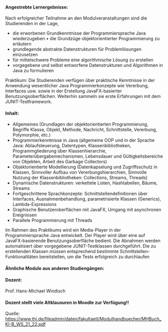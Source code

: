 #### Angestrebte Lernergebnisse:

Nach erfolgreicher Teilnahme an den Modulveranstaltungen sind die Studierenden in der Lage,

* die erworbenen Grundkenntnisse der Programmiersprache Java wiederzugeben • die Grundzüge objektorientierter Programmierung zu erläutern
* grundlegende abstrakte Datenstrukturen für Problemlösungen einzusetzen
* für mittelschwere Probleme eine algorithmische Lösung zu erstellen
* vorgegebene und selbst entworfene Datenstrukturen und Algorithmen in Java zu formulieren

Praktikum: Die Studierenden verfügen über praktische Kenntnisse in der Anwendung wesentlicher Java Programmierkonzepte wie Vererbung, Interfaces usw. sowie in der Erstellung JavaFX-basierter Benutzungsoberflächen. Weiterhin sammeln sie erste Erfahrungen mit dem JUNIT-Testframework.

#### Inhalt:

* Allgemeines (Grundlagen der objektorientierten Programmierung, Begriffe Klasse, Objekt, Methode, Nachricht, Schnittstelle, Vererbung, Polymorphie, etc.)
* Programmierkenntnisse in Java (allgemeine OOP und in der Sprache Java: Ablaufsteuerung, Datentypen, Klassenbibliotheken, Programmgliederung über Klassenhierarchie, Parameterübergabemechanismen, Lebensdauer und Gültigkeitsbereiche von Objekten, Arbeit des Garbage Collectors)
* Objektorientierte Modellierung (Datenkapselung und Zugriffsschutz in Klassen, Sinnvoller Aufbau von Vererbungshierarchien, Sinnvolle Nutzung der Klassenbibliotheken: Collections, Streams, Threads)
* Dynamische Datenstrukturen: verkettete Listen, Hashtabellen, Bäume, Streams
* Fortgeschrittene Sprachkonzepte: Schnittstellendefinitionen über Interfaces, Ausnahmenbehandlung, parametrisierte Klassen (Generics), Lambda-Expressions
* Graphische Benutzeroberflächen mit JavaFX, Umgang mit asynchronen Ereignissen
* Parallele Programmierung mit Threads

Im Rahmen des Praktikums wird ein Media-Player in der Programmiersprache Java entwickelt. Der Player wird über eine auf JavaFX-basierende Benutzungsoberfläche bedient. Die Abnahmen werden automatisiert über vorgegebene JUNIT-Testklassen durchgeführt. Die zu erstellenden Klassen müssen entsprechend bestimmte Schnittstellen-Funktionalitäten bereitstellen, um die Tests erfolgreich zu durchlaufen

#### Ähnliche Module aus anderen Studiengängen:

#### Dozent:

Prof. Hans-Michael Windisch

#### __Dozent stellt viele Altklausuren in Moodle zur Verfügung!!__

Quelle: <https://www.thi.de/fileadmin/daten/fakultaetI/Modulhandbuecher/MHBuch_KI-B_WS_21_22.pdf>